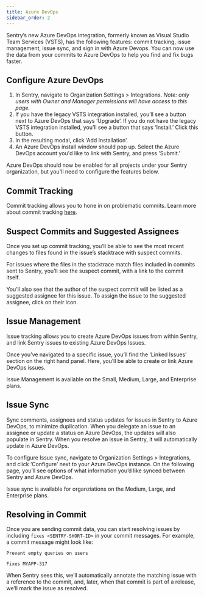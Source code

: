 ```yaml
---
title: Azure DevOps
sidebar_order: 2
---
```

Sentry’s new Azure DevOps integration, formerly known as Visual Studio Team Services (VSTS), has the following features: commit tracking, issue management, issue sync, and sign in with Azure Devops. You can now use the data from your commits to Azure DevOps to help you find and fix bugs faster.

## Configure Azure DevOps


1. In Sentry, navigate to Organization Settings > Integrations. *Note: only users with Owner and Manager permissions will have access to this page.*
2. If you have the legacy VSTS integration installed, you’ll see a button next to Azure DevOps that says ‘Upgrade’. If you do not have the legacy VSTS integration installed, you’ll see a button that says ‘Install.’ Click this button.
3. In the resulting modal, click ‘Add Installation’.
4. An Azure DevOps install window should pop up. Select the Azure DevOps account you'd like to link with Sentry, and press 'Submit.'


Azure DevOps should now be enabled for all projects under your Sentry organization, but you'll need to configure the features below.


## Commit Tracking

Commit tracking allows you to hone in on problematic commits. Learn more about commit tracking [here](https://docs.sentry.io/learn/releases/#link-repository).

## Suspect Commits and Suggested Assignees

Once you set up commit tracking, you’ll be able to see the most recent changes to files found in the issue’s stacktrace with suspect commits.

For issues where the files in the stacktrace match files included in commits sent to Sentry, you’ll see the suspect commit, with a link to the commit itself.

You’ll also see that the author of the suspect commit will be listed as a suggested assignee for this issue. To assign the issue to the suggested assignee, click on their icon.

## Issue Management

Issue tracking allows you to create Azure DevOps issues from within Sentry, and link Sentry issues to existing Azure DevOps Issues.

Once you’ve navigated to a specific issue, you’ll find the ‘Linked Issues’ section on the right hand panel. Here, you’ll be able to create or link Azure DevOps issues.

Issue Management is available on the Small, Medium, Large, and Enterprise plans.

## Issue Sync

Sync comments, assignees and status updates for issues in Sentry to Azure DevOps, to minimize duplication. When you delegate an issue to an assignee or update a status on Azure DevOps, the updates will also populate in Sentry. When you resolve an issue in Sentry, it will automatically update in Azure DevOps.

To configure Issue sync, navigate to Organization Settings > Integrations, and click ‘Configure’ next to your Azure DevOps instance. On the following page, you’ll see options of what information you’d like synced between Sentry and Azure DevOps.

Issue sync is available for organziations on the Medium, Large, and Enterprise plans.

## Resolving in Commit

Once you are sending commit data, you can start resolving issues by including `fixes <SENTRY-SHORT-ID>` in your commit messages. For example, a commit message might look like:

```
Prevent empty queries on users

Fixes MYAPP-317
```

When Sentry sees this, we’ll automatically annotate the matching issue with a reference to the commit, and, later, when that commit is part of a release, we’ll mark the issue as resolved.

